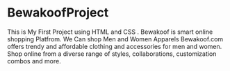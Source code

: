 # BewakoofProject
This is My First Project using HTML and CSS .
Bewakoof is smart online shopping Platfrom. We Can shop Men and Women Apparels 
Bewakoof.com offers trendy and affordable clothing and accessories for men and women. Shop online from a diverse range of styles, collaborations, customization combos and more.



